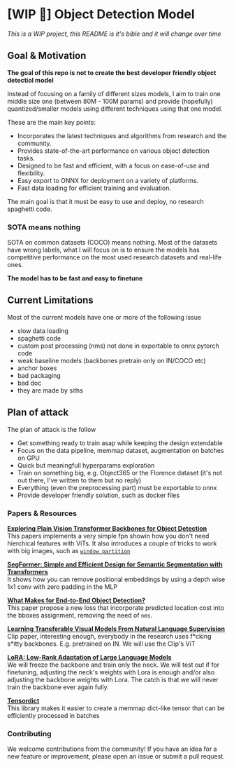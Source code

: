 # [WIP 🚧] Object Detection Model

*This is a WIP project, this README is it's bible and it will change over time*

## Goal & Motivation

**The goal of this repo is not to create the best developer friendly object detectiol model**

Instead of focusing on a family of different sizes models, I aim to train one middle size one (between 80M - 100M params) and provide (hopefully) quantized/smaller models using different techniques using that one model.

These are the main key points:

- Incorporates the latest techniques and algorithms from research and the community.
- Provides state-of-the-art performance on various object detection tasks.
- Designed to be fast and efficient, with a focus on ease-of-use and flexibility.
- Easy export to ONNX for deployment on a variety of platforms.
- Fast data loading for efficient training and evaluation.

The main goal is that it must be easy to use and deploy, no research spaghetti code.


### SOTA means nothing

SOTA on common datasets (COCO) means nothing. Most of the datasets have wrong labels, what I will focus on is to ensure the models has competitive performance on the most used research datasets and real-life ones. 

**The model has to be fast and easy to finetune**

## Current Limitations

Most of the current models have one or more of the following issue

- slow data loading
- spaghetti code
- custom post processing (nms) not done in exportable to onnx pytorch code
- weak baseline models (backbones pretrain only on IN/COCO etc)
- anchor boxes
- bad packaging
- bad doc
- they are made by siths

## Plan of attack

The plan of attack is the follow

- Get something ready to train asap while keeping the design extendable
- Focus on the data pipeline, memmap dataset, augmentation on batches on GPU
- Quick but meaningfull hyperparams exploration
- Train on something big, e.g. Object365 or the Florence dataset (it's not out there, I've written to them but no reply)
- Everything (even the preprocessing part) must be exportable to onnx
- Provide developer friendly solution, such as docker files

### Papers & Resources

**[Exploring Plain Vision Transformer Backbones for Object Detection](https://arxiv.org/abs/2203.16527)**<br>
This papers implements a very simple fpn showin how you don't need hierchical features with ViTs. It also introduces a couple of tricks to work with big images, such as [`window partition`](https://github.com/facebookresearch/detectron2/blob/d779ea63faa54fe42b9b4c280365eaafccb280d6/detectron2/modeling/backbone/vit.py#L216)

**[SegFormer: Simple and Efficient Design for Semantic Segmentation with Transformers](https://arxiv.org/abs/2105.15203)**<br>
It shows how you can remove positional embeddings by using a depth wise 1x1 conv with zero padding in the MLP

**[What Makes for End-to-End Object Detection?](https://arxiv.org/abs/2012.05780)**<br>
This paper propose a new loss that incorporate predicted location cost into the bboxes assignment, removing the need of `nms`.

**[Learning Transferable Visual Models From Natural Language Supervision](https://arxiv.org/abs/2103.00020)**<br>
Clip paper, interesting enough, everybody in the research uses f\*cking s\*itty backbones. E.g. pretrained on IN. We will use the Clip's ViT

**[LoRA: Low-Rank Adaptation of Large Language Models](https://arxiv.org/abs/2106.09685)** <br>
We will freeze the backbone and train only the neck. We will test out if for finetuning, adjusting the neck's weights with Lora is enough and/or also adjusting the backbone weights with Lora. The catch is that we will never train the backbone ever again fully.

**[Tensordict](https://github.com/pytorch-labs/tensordict)** <br>
This library makes it easier to create a memmap dict-like tensor that can be efficiently processed in batches

### Contributing
We welcome contributions from the community! If you have an idea for a new feature or improvement, please open an issue or submit a pull request.
